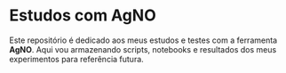 # Estudos com AgNO

Este repositório é dedicado aos meus estudos e testes com a ferramenta **AgNO**. Aqui vou armazenando scripts, notebooks e resultados dos meus experimentos para referência futura.
